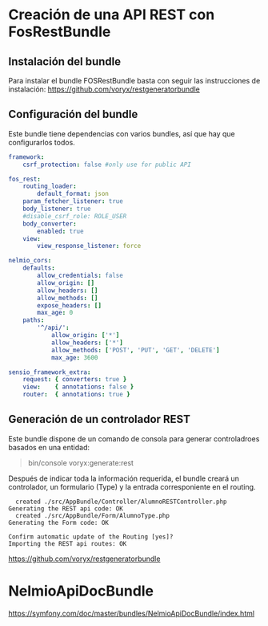 Creación de una API REST con FosRestBundle
==========================================

Instalación del bundle
----------------------

Para instalar el bundle FOSRestBundle basta con seguir las instrucciones de instalación:
https://github.com/voryx/restgeneratorbundle


Configuración del bundle
------------------------

Este bundle tiene dependencias con varios bundles, así que hay que configurarlos
todos.

```yml
framework:
    csrf_protection: false #only use for public API

fos_rest:
    routing_loader:
        default_format: json
    param_fetcher_listener: true
    body_listener: true
    #disable_csrf_role: ROLE_USER
    body_converter:
        enabled: true
    view:
        view_response_listener: force

nelmio_cors:
    defaults:
        allow_credentials: false
        allow_origin: []
        allow_headers: []
        allow_methods: []
        expose_headers: []
        max_age: 0
    paths:
        '^/api/':
            allow_origin: ['*']
            allow_headers: ['*']
            allow_methods: ['POST', 'PUT', 'GET', 'DELETE']
            max_age: 3600

sensio_framework_extra:
    request: { converters: true }
    view:    { annotations: false }
    router:  { annotations: true }
```


Generación de un controlador REST
---------------------------------

Este bundle dispone de un comando de consola para generar controladroes basados
en una entidad:

> bin/console voryx:generate:rest

Después de indicar toda la información requerida, el bundle creará un controlador,
un formulario (Type) y la entrada corresponiente en el routing.

```
  created ./src/AppBundle/Controller/AlumnoRESTController.php
Generating the REST api code: OK
  created ./src/AppBundle/Form/AlumnoType.php
Generating the Form code: OK

Confirm automatic update of the Routing [yes]? 
Importing the REST api routes: OK
```

https://github.com/voryx/restgeneratorbundle


NelmioApiDocBundle
==================

https://symfony.com/doc/master/bundles/NelmioApiDocBundle/index.html




